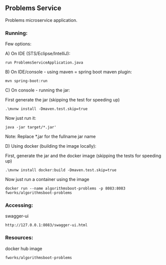 ## Problems Service

Problems microservice application.

### Running:

Few options:

A) On IDE (STS/Eclipse/IntelliJ):

```
run ProblemsServiceApplication.java
```

B) On IDE/console - using maven = spring boot maven plugin:

``` 
mvn spring-boot:run
```

C) On console - running the jar:

First generate the jar (skipping the test for speeding up)

```
.\mvnw install -Dmaven.test.skip=true
```

Now just run it:

```
java -jar target/*.jar'
```

Note: Replace *.jar for the fullname jar name


D) Using docker (building the image locally): 

First, generate the jar and the docker image (skipping the tests for speeding up)

```
.\mvnw install docker:build -Dmaven.test.skip=true
```

Now just run a container using the image

```
docker run --name algorithmsboot-problems -p 8083:8083 fworks/algorithmsboot-problems
```

### Accessing:


swagger-ui

```
http://127.0.0.1:8083/swagger-ui.html
```

### Resources:

docker hub image

```
fworks/algorithmsboot-problems
```
